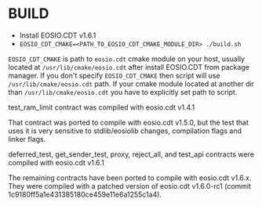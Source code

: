 # BUILD
 - Install EOSIO.CDT v1.6.1
 - ```EOSIO_CDT_CMAKE=<PATH_TO_EOSIO_CDT_CMAKE_MODULE_DIR> ./build.sh```

`EOSIO_CDT_CMAKE` is path to `eosio.cdt` cmake module on your host, usually located at `/usr/lib/cmake/eosio.cdt` after install EOSIO.CDT from package manager.
If you don't specify `EOSIO_CDT_CMAKE` then script will use `/usr/lib/cmake/eosio.cdt` path. If your cmake module located at another dir than `/usr/lib/cmake/eosio.cdt` you have to explicitly set path to script.

test_ram_limit contract was compiled with eosio.cdt v1.4.1

That contract was ported to compile with eosio.cdt v1.5.0, but the test that uses it is very sensitive to stdlib/eosiolib changes, compilation flags and linker flags.

deferred_test, get_sender_test, proxy, reject_all, and test_api contracts were compiled with eosio.cdt v1.6.1

The remaining contracts have been ported to compile with eosio.cdt v1.6.x. They were compiled with a patched version of eosio.cdt v1.6.0-rc1 (commit 1c9180ff5a1e431385180ce459e11e6a1255c1a4).
